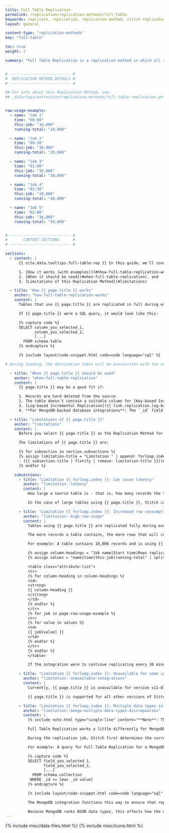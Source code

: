 ```yaml
---
title: Full Table Replication
permalink: /replication/replication-methods/full-table
keywords: replicate, replication, replication method, stitch replicates data
layout: general

content-type: "replication-methods"
key: "full-table"

toc: true
weight: 2

summary: "Full Table Replication is a replication method in which all rows in a table - including new, updated, and existing - are replicated during every replication job. his guide contains an overview of how Full Table Replication works, when it should be used, its limitations, and how to enable it for an integration."


# --------------------------- #
#  REPLICATION METHOD DETAILS #
# --------------------------- #

## For info about this Replication Method, see:
## _data/taps/extraction/replication-methods/full-table-replication.yml


row-usage-example:
  - name: "Job 1"
    time: "00:00"
    this-job: "10,000"
    running-total: "10,000"

  - name: "Job 2"
    time: "00:30"
    this-job: "10,000"
    running-total: "20,000"

  - name: "Job 3"
    time: "01:00"
    this-job: "10,000"
    running-total: "30,000"

  - name: "Job 4"
    time: "01:30"
    this-job: "10,000"
    running-total: "40,000"

  - name: "Job 5"
    time: "02:00"
    this-job: "10,000"
    running-total: "50,000"


# --------------------------- #
#       CONTENT SECTIONS      #
# --------------------------- #

sections:
  - content: |
      {{ site.data.tooltips.full-table-rep }} In this guide, we'll cover:

      1. [How it works (with examples)](#hhow-full-table-replication-works),
      2. [When it should be used](#when-full-table-replication), and
      3. [Limitations of this Replication Method](#limitations)

  - title: "How {{ page.title }} works"
    anchor: "how-full-table-replication-works"
    content: |
      Tables that use {{ page.title }} are replicated in full during each replication job. Regardless of whether a record is new or simply modified, all records in the table will be selected for extraction.

      If {{ page.title }} were a SQL query, it would look like this:

      {% capture code %}
      SELECT column_you_selected_1,
             column_you_selected_2,
             [...]
        FROM schema.table
      {% endcapture %}

      {% include layout/code-snippet.html code=code language="sql" %}

# During loading, the destination table will be overwritten with the newly extracted data. **Note**: This doesn't apply to append-only destinations like [BigQuery]({{ link.destinations.overviews.bigquery | prepend: site.baseurl }}) or [Amazon S3 CSV]({{ link.destinations.overviews.amazon-s3 | prepend: site.baseurl }}).

  - title: "When {{ page.title }} should be used"
    anchor: "when-full-table-replication"
    content: |
      {{ page.title }} may be a good fit if:

      1. Records are hard deleted from the source.
      2. The table doesn't contain a suitable column for [Key-based Incremental Replication]({{ link.replication.key-based-rep | prepend: site.baseurl }}).
      3. [Log-based Incremental Replication]({{ link.replication.log-based-rep | prepend: site.baseurl }}) is unavailable for the source.
      4. **For MongoDB-backed database integrations**: The `_id` field contains only one data type. Refer to the [Limitations section](#limitation--mongo-multiple-data-types-discrepancies) for more info.

  - title: "Limitations of {{ page.title }}"
    anchor: "limitations"
    content: |
      Before you select {{ page.title }} as the Replication Method for a table, you should be aware of the limitations this method can have. Being aware of these limitations can help prevent data discrepancies and ensure your data is replicated in the most efficient manner possible.

      The limitations of {{ page.title }} are:

      {% for subsection in section.subsections %}
      {% assign limitation-title = "Limitation " | append: forloop.index | append: ": " %}
      - [{{ subsection.title | flatify | remove: limitation-title }}](#{{ subsection.anchor }})
      {% endfor %}

    subsections:
      - title: "Limitation {{ forloop.index }}: Can cause latency"
        anchor: "limitation--latency"
        content: |
          How large a source table is - that is, how many records the table contains - can affect how quickly Stitch is able to extract data from a source.

          In the case of large tables using {{ page.title }}, Stitch can only extract data as quickly as it is returned. This means that if a database or SaaS application returns data slowly, especially for a large table, latency in the replication process may increase. This is more probable with tables using {{ page.title }}.

      - title: "Limitation {{ forloop.index }}: Increased row consumption"
        anchor: "limitation--high-row-usage"
        content: |
          Tables using {{ page.title }} are replicated fully during every replication job, regardless of whether individual records were updated or not.

          The more records a table contains, the more rows that will count towards usage. When paired with a high [Replication Frequency](), a single table can quickly consume an entire month's row quota.

          For example: A table contains 10,000 records and is using {{ page.title }}. The integration's Replication Frequency is every 30 minutes. The table below shows the number of rows replicated for the table per job as well as the total number used since the first job:

          {% assign column-headings = "Job name|Start time|Rows replicated this job|Total rows replicated" | split: "|" %}
          {% assign values = "name|time|this-job|running-total" | split: "|" %}

          <table class="attribute-list">
          <tr>
          {% for column-heading in column-headings %}
          <td>
          <strong>
          {{ column-heading }}
          </strong>
          </td>
          {% endfor %}
          </tr>
          {% for job in page.row-usage-example %}
          <tr>
          {% for value in values %}
          <td>
          {{ job[value] }}
          </td>
          {% endfor %}
          </tr>
          {% endfor %}
          </table>

          If the integration were to continue replicating every 30 minutes until 11:59:59, this table would use 480,000 rows in 24 hours. Depending on the [Stitch plan]({{ site.pricing }}){:target="new"} you're using, this type of usage can quickly use up your row allotment.

      - title: "Limitation {{ forloop.index }}: Unavailable for some integrations"
        anchor: "limitation--unavailable-integrations"
        content: |
          Currently, {{ page.title }} is unavailable for version v11-01-2016 of Stitch's MongoDB integration. This version of MongoDB only supports [Key-based Incremental Replication]({{ link.replication.key-based-incremental | prepend: site.baseurl }}).

          {{ page.title }} is supported for all other versions of Stitch's database and SaaS integrations.

      - title: "Limitation {{ forloop.index }}: Multiple data types in the _id field can cause discrepancies (MongoDB)"
        anchor: "limitation--mongo-multiple-data-types-discrepancies"
        content: |
          {% include note.html type="single-line" content="**Note**: This applies only to MongoDB-backed database integrations." %}

          Full Table Replication works a little differently for MongoDB-backed database integrations. For MongoDB, Stitch uses the `_id` field in MongoDB collections as a pseudo-Replication Key. 

          During the replication job, Stitch first determines the current maximum value of the `_id` column. Next, Stitch queries for documents with `_id` values that are **less than or equal to** the current maximum `_id` value. 

          For example: A query for Full Table Replication for a MongoDB collection would look like this:

          {% capture code %}
          SELECT field_you_selected_1,
                 field_you_selected_2,
                 [...]
            FROM schema.collection
           WHERE _id <= [max _id value]
          {% endcapture %}

          {% include layout/code-snippet.html code=code language="sql" %}

          The MongoDB integration functions this way to ensure that replication for the table can resume if a replication job is interrupted or doesn't finish before [the extraction job time limit]({{ link.troubleshooting.database-extraction-errors | prepend: site.baseurl | append: "#time-limit" }}).

          Because MongoDB ranks BSON data types, this affects how the maximum `_id` value is determined. As a result, if multiple data types are present in the `_id` column, discrepancies may occur. Refer to the [Missing Mongo data due to multiple data types guide]({{ link.troubleshooting.mongo-multiple-data-types | prepend: site.baseurl }}) for more info and examples.
---
```

{% include misc/data-files.html %}
{% include misc/icons.html %}